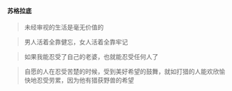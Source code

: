 #### 苏格拉底

> 未经审视的生活是毫无价值的

> 男人活着全靠健忘，女人活着全靠牢记

> 如果我能忍受了自己的老婆，也就能忍受任何人了

> 自愿的人在忍受苦楚的时候，受到美好希望的鼓舞，就如打猎的人能欢欣愉快地忍受劳累，因为他有猎获野兽的希望

> 